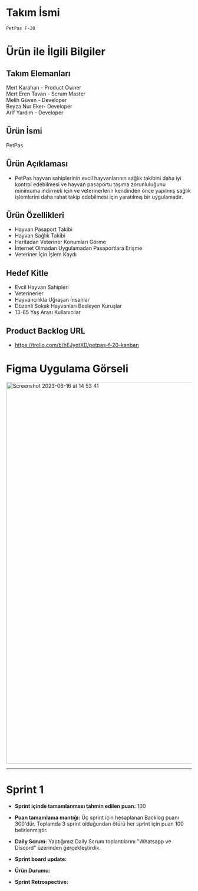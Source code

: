 # Takım İsmi

    PetPas F-20
  
  
# Ürün ile İlgili Bilgiler
 ## Takım Elemanları
  Mert Karahan - Product Owner  
  Mert Eren Tavan - Scrum Master   
  Melih Güven - Developer  
  Beyza Nur Eker- Developer  
  Arif Yardım - Developer

 ## Ürün İsmi
  
  PetPas 
  
 ## Ürün Açıklaması

- PetPas hayvan sahiplerinin evcil hayvanlarının sağlık takibini daha iyi kontrol edebilmesi ve hayvan pasaportu taşıma zorunluluğunu minimuma indirmek için ve veterinerlerin kendinden önce yapılmış sağlık işlemlerini daha rahat takip edebilmesi için yaratılmış bir uygulamadır.

## Ürün Özellikleri

- Hayvan Pasaport Takibi
- Hayvan Sağlık Takibi
- Haritadan Veteriner Konumları Görme
- İnternet Olmadan Uygulamadan Pasaportlara Erişme
- Veteriner İçin İşlem Kaydı

## Hedef Kitle
- Evcil Hayvan Sahipleri
- Veterinerler
- Hayvancılıkla Uğraşan İnsanlar
- Düzenli Sokak Hayvanları Besleyen Kuruşlar
- 13-65 Yaş Arası Kullanıcılar

## Product Backlog URL

- https://trello.com/b/hEJyotXD/petpas-f-20-kanban

# Figma Uygulama Görseli

 <img width="1036" alt="Screenshot 2023-06-16 at 14 53 41" src="https://github.com/mertkarahan955/PetPas/assets/112320373/c9da9372-4ffa-4fd7-bcf1-61e8103d2788">

--------------------------------------------------------------------------------------------------------------------

# Sprint 1

- **Sprint içinde tamamlanması tahmin edilen puan:** 100

- **Puan tamamlama mantığı:** Üç sprint için hesaplanan Backlog puanı 300'dür. Toplamda 3 sprint olduğundan ötürü her sprint için puan 100 belirlenmiştir.

- **Daily Scrum:** Yaptığımız Daily Scrum toplantılarını "Whatsapp ve Discord" üzerinden gerçekleştirdik.




- **Sprint board update:**

- **Ürün Durumu:**

- **Sprint Retrospective:**

  






  

